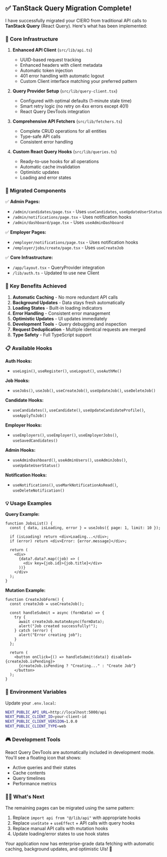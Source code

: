 ## ✅ TanStack Query Migration Complete!

I have successfully migrated your CIERO from traditional API calls to **TanStack Query** (React Query). Here's what has been implemented:

### 🎯 **Core Infrastructure**

1. **Enhanced API Client** (`src/lib/api.ts`)

   - UUID-based request tracking
   - Enhanced headers with client metadata
   - Automatic token injection
   - 401 error handling with automatic logout
   - Custom Client interface matching your preferred pattern

2. **Query Provider Setup** (`src/lib/query-client.tsx`)

   - Configured with optimal defaults (1-minute stale time)
   - Smart retry logic (no retry on 4xx errors except 401)
   - React Query DevTools integration

3. **Comprehensive API Fetchers** (`src/lib/fetchers.ts`)

   - Complete CRUD operations for all entities
   - Type-safe API calls
   - Consistent error handling

4. **Custom React Query Hooks** (`src/lib/queries.ts`)
   - Ready-to-use hooks for all operations
   - Automatic cache invalidation
   - Optimistic updates
   - Loading and error states

### 🔄 **Migrated Components**

✅ **Admin Pages:**

- `/admin/candidates/page.tsx` - Uses `useCandidates`, `useUpdateUserStatus`
- `/admin/notifications/page.tsx` - Uses notification hooks
- `/admin/dashboard/page.tsx` - Uses `useAdminDashboard`

✅ **Employer Pages:**

- `/employer/notifications/page.tsx` - Uses notification hooks
- `/employer/jobs/create/page.tsx` - Uses `useCreateJob`

✅ **Core Infrastructure:**

- `/app/layout.tsx` - QueryProvider integration
- `/lib/auth.ts` - Updated to use new Client

### 🚀 **Key Benefits Achieved**

1. **Automatic Caching** - No more redundant API calls
2. **Background Updates** - Data stays fresh automatically
3. **Loading States** - Built-in loading indicators
4. **Error Handling** - Consistent error management
5. **Optimistic Updates** - UI updates immediately
6. **Development Tools** - Query debugging and inspection
7. **Request Deduplication** - Multiple identical requests are merged
8. **Type Safety** - Full TypeScript support

### 📋 **Available Hooks**

**Auth Hooks:**

- `useLogin()`, `useRegister()`, `useLogout()`, `useAuthMe()`

**Job Hooks:**

- `useJobs()`, `useJob()`, `useCreateJob()`, `useUpdateJob()`, `useDeleteJob()`

**Candidate Hooks:**

- `useCandidates()`, `useCandidate()`, `useUpdateCandidateProfile()`, `useApplyToJob()`

**Employer Hooks:**

- `useEmployers()`, `useEmployer()`, `useEmployerJobs()`, `useSavedCandidates()`

**Admin Hooks:**

- `useAdminDashboard()`, `useAdminUsers()`, `useAdminJobs()`, `useUpdateUserStatus()`

**Notification Hooks:**

- `useNotifications()`, `useMarkNotificationAsRead()`, `useDeleteNotification()`

### 💡 **Usage Examples**

**Query Example:**

```tsx
function JobsList() {
  const { data, isLoading, error } = useJobs({ page: 1, limit: 10 });

  if (isLoading) return <div>Loading...</div>;
  if (error) return <div>Error: {error.message}</div>;

  return (
    <div>
      {data?.data?.map((job) => (
        <div key={job.id}>{job.title}</div>
      ))}
    </div>
  );
}
```

**Mutation Example:**

```tsx
function CreateJobForm() {
  const createJob = useCreateJob();

  const handleSubmit = async (formData) => {
    try {
      await createJob.mutateAsync(formData);
      alert("Job created successfully!");
    } catch (error) {
      alert("Error creating job");
    }
  };

  return (
    <button onClick={() => handleSubmit(data)} disabled={createJob.isPending}>
      {createJob.isPending ? "Creating..." : "Create Job"}
    </button>
  );
}
```

### 🔧 **Environment Variables**

Update your `.env.local`:

```bash
NEXT_PUBLIC_API_URL=http://localhost:5000/api
NEXT_PUBLIC_CLIENT_ID=your-client-id
NEXT_PUBLIC_CLIENT_VERSION=1.0.0
NEXT_PUBLIC_CLIENT_TYPE=web
```

### 🎮 **Development Tools**

React Query DevTools are automatically included in development mode. You'll see a floating icon that shows:

- Active queries and their states
- Cache contents
- Query timelines
- Performance metrics

### 🏃‍♂️ **What's Next**

The remaining pages can be migrated using the same pattern:

1. Replace `import api from "@/lib/api"` with appropriate hooks
2. Replace `useState` + `useEffect` + API calls with query hooks
3. Replace manual API calls with mutation hooks
4. Update loading/error states to use hook states

Your application now has enterprise-grade data fetching with automatic caching, background updates, and optimistic UIs! 🎉
